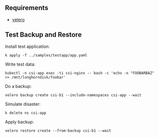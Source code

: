 ## Requirements

- [velero](https://github.com/vmware-tanzu/velero)

## Test Backup and Restore

Install test application:
```shell
k apply -f ../samples/testapp/app.yaml
```

Write test data:
```shell
kubectl -n csi-app exec -ti csi-nginx -- bash -c 'echo -n "FOOBARBAZ" >> /mnt/longhorndisk/foobar'
```

Do a backup:
```shell
velero backup create csi-b1 --include-namespaces csi-app --wait
```

Simulate disaster:
```shell
k delete ns csi-app
```

Apply backup:
```shell
velero restore create --from-backup csi-b1 --wait
```